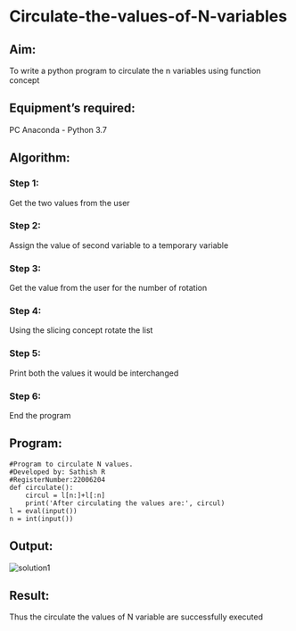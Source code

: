 # Circulate-the-values-of-N-variables
## Aim:
To write a python program to circulate the n variables using function concept
## Equipment’s required:
PC
Anaconda - Python 3.7
## Algorithm: 
### Step 1: 
Get the two values from the user

### Step 2: 
Assign the value of second variable to a temporary variable

### Step 3: 
Get the value from the user for the number of rotation
### Step 4: 
Using the slicing concept rotate the list

### Step 5: 
Print both the values it would be interchanged

### Step 6: 
End the program

## Program:

```
#Program to circulate N values.
#Developed by: Sathish R
#RegisterNumber:22006204
def circulate():
    circul = l[n:]+l[:n]
    print('After circulating the values are:', circul)
l = eval(input())
n = int(input())
```

## Output:


![solution1](https://user-images.githubusercontent.com/118787261/208959723-200022ae-b913-475e-9252-b78d87959588.png)



## Result:
Thus the circulate the values of N variable are successfully executed
